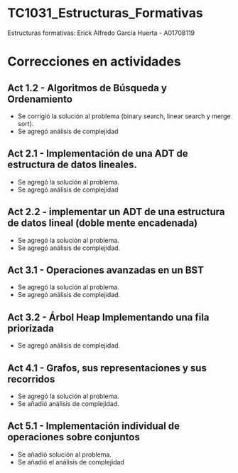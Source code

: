 # TC1031_Estructuras_Formativas

Estructuras formativas:
Erick Alfredo García Huerta - A01708119

# Correcciones en actividades
 ## Act 1.2 - Algoritmos de Búsqueda y Ordenamiento
 * Se corrigió la solución al problema (binary search, linear search y merge sort).
 * Se agregó análisis de complejidad
 ## Act 2.1 - Implementación de una ADT de estructura de datos lineales.
 * Se agregó la solución al problema.
 * Se agregó análisis de complejidad
 ## Act 2.2 - implementar un ADT de una estructura de datos lineal (doble mente encadenada)
 * Se agregó la solución al problema.
 * Se agregó análisis de complejidad.
 ## Act 3.1 - Operaciones avanzadas en un BST
 * Se agregó la solución al problema.
 * Se agregó análisis de complejidad.
 ## Act 3.2 - Árbol Heap Implementando una fila priorizada
 * Se agregó análisis de complejidad.
 ## Act 4.1 - Grafos, sus representaciones y sus recorridos
 * Se agregó la solución al problema.
 * Se añadió análisis de complejidad.
 ## Act 5.1 - Implementación individual de operaciones sobre conjuntos
 * Se añadió solución al problema.
 * Se añadió el análisis de complejidad

